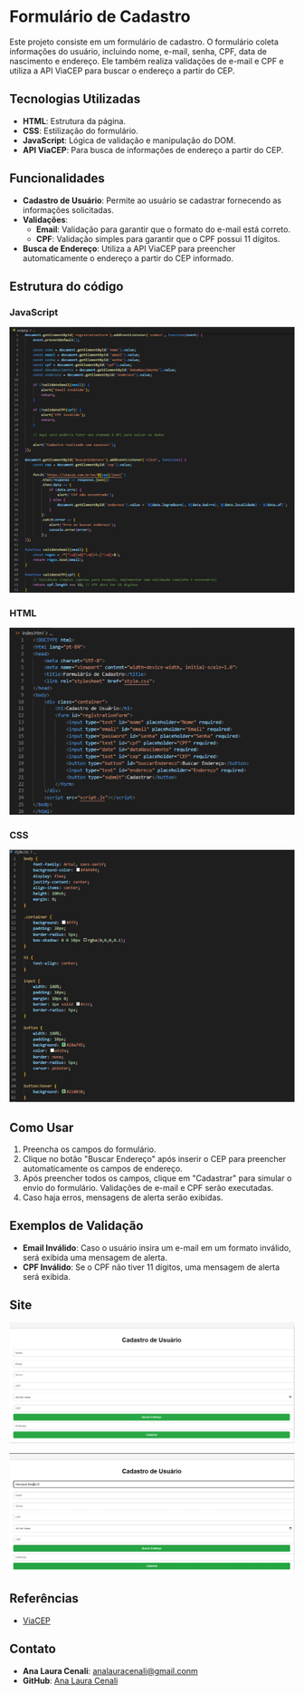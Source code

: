 # Formulário de Cadastro 

Este projeto consiste em um formulário de cadastro. O formulário coleta informações do usuário, incluindo nome, e-mail, senha, CPF, data de nascimento e endereço. Ele também realiza validações de e-mail e CPF e utiliza a API ViaCEP para buscar o endereço a partir do CEP.

## Tecnologias Utilizadas

- **HTML**: Estrutura da página.
- **CSS**: Estilização do formulário.
- **JavaScript**: Lógica de validação e manipulação do DOM.
- **API ViaCEP**: Para busca de informações de endereço a partir do CEP.

## Funcionalidades

- **Cadastro de Usuário**: Permite ao usuário se cadastrar fornecendo as informações solicitadas.
- **Validações**:
  - **Email**: Validação para garantir que o formato do e-mail está correto.
  - **CPF**: Validação simples para garantir que o CPF possui 11 dígitos.
- **Busca de Endereço**: Utiliza a API ViaCEP para preencher automaticamente o endereço a partir do CEP informado.

## Estrutura do código
### JavaScript
![](JS.cad.png)

### HTML
![](HTML.cad.png)

### CSS
![](CSS.cad.png)

## Como Usar

1. Preencha os campos do formulário.
2. Clique no botão "Buscar Endereço" após inserir o CEP para preencher automaticamente os campos de endereço.
3. Após preencher todos os campos, clique em "Cadastrar" para simular o envio do formulário. Validações de e-mail e CPF serão executadas.
4. Caso haja erros, mensagens de alerta serão exibidas.

## Exemplos de Validação

- **Email Inválido**: Caso o usuário insira um e-mail em um formato inválido, será exibida uma mensagem de alerta.
- **CPF Inválido**: Se o CPF não tiver 11 dígitos, uma mensagem de alerta será exibida.

## Site
![](Img.site.png)

![](video.cad.gif)

## Referências 
* [ViaCEP](https://viacep.com.br/)

## Contato

- **Ana Laura Cenali**: analauracenali@gmail.conm
- **GitHub**: [Ana Laura Cenali](https://github.com/anacenali)




